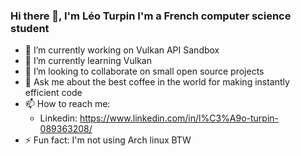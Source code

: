 ### Hi there 👋, I'm Léo Turpin I'm a French computer science student

- 🔭 I’m currently working on Vulkan API Sandbox
- 🌱 I’m currently learning Vulkan
- 👯 I’m looking to collaborate on small open source projects 
- 💬 Ask me about the best coffee in the world for making instantly efficient code 
- 📫 How to reach me: 
  - Linkedin: https://www.linkedin.com/in/l%C3%A9o-turpin-089363208/
- ⚡ Fun fact: I'm not using Arch linux BTW
